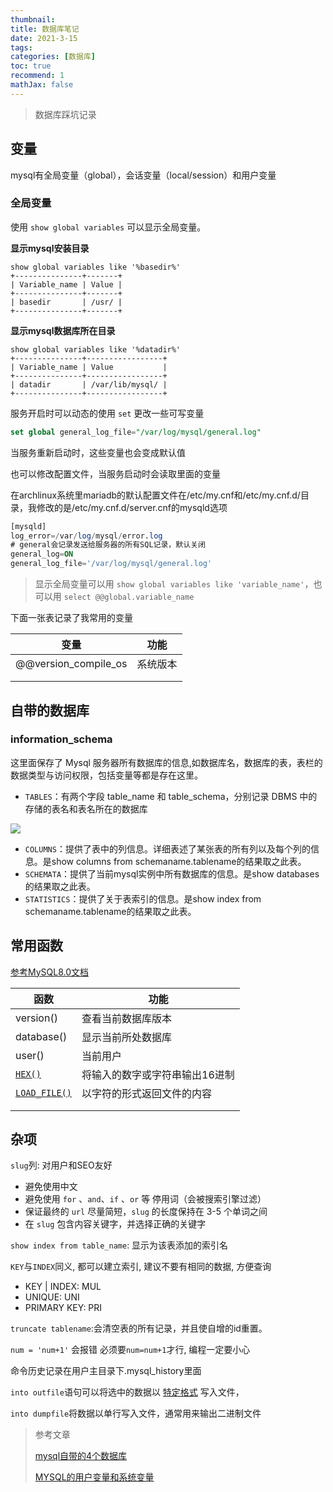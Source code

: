 ```yaml
---
thumbnail:
title: 数据库笔记
date: 2021-3-15
tags:
categories: [数据库]
toc: true
recommend: 1
mathJax: false
---
```


>  数据库踩坑记录

<!-- more -->

## 变量

mysql有全局变量（global），会话变量（local/session）和用户变量

### 全局变量

使用 `show global variables` 可以显示全局变量。

**显示mysql安装目录**

```mysql
show global variables like '%basedir%'
+---------------+-------+
| Variable_name | Value |
+---------------+-------+
| basedir       | /usr/ |
+---------------+-------+
```

**显示mysql数据库所在目录**

```mysql
show global variables like '%datadir%'
+---------------+-----------------+
| Variable_name | Value           |
+---------------+-----------------+
| datadir       | /var/lib/mysql/ |
+---------------+-----------------+
```

服务开启时可以动态的使用 `set` 更改一些可写变量

```sql
set global general_log_file="/var/log/mysql/general.log"
```

当服务重新启动时，这些变量也会变成默认值

也可以修改配置文件，当服务启动时会读取里面的变量

在archlinux系统里mariadb的默认配置文件在/etc/my.cnf和/etc/my.cnf.d/目录，我修改的是/etc/my.cnf.d/server.cnf的mysqld选项

```sql
[mysqld]
log_error=/var/log/mysql/error.log
# general会记录发送给服务器的所有SQL记录，默认关闭
general_log=ON
general_log_file='/var/log/mysql/general.log'
```

> 显示全局变量可以用 `show global variables like 'variable_name'`，也可以用 `select @@global.variable_name`

下面一张表记录了我常用的变量

| 变量                 | 功能     |
| -------------------- | -------- |
| @@version_compile_os | 系统版本 |
|                      |          |
|                      |          |

## 自带的数据库

### information_schema

这里面保存了 Mysql 服务器所有数据库的信息,如数据库名，数据库的表，表栏的数据类型与访问权限，包括变量等都是存在这里。

- `TABLES`：有两个字段 table_name 和 table_schema，分别记录 DBMS 中的存储的表名和表名所在的数据库

![](https://cdn.jsdelivr.net/gh/yangchaohe/yangchaohe.github.io@static//img/article/2021/information-schema-tables.png)

- `COLUMNS`：提供了表中的列信息。详细表述了某张表的所有列以及每个列的信息。是show columns from schemaname.tablename的结果取之此表。
- `SCHEMATA`：提供了当前mysql实例中所有数据库的信息。是show databases的结果取之此表。
- `STATISTICS`：提供了关于表索引的信息。是show index from schemaname.tablename的结果取之此表。

## 常用函数

[参考MySQL8.0文档](https://dev.mysql.com/doc/refman/8.0/en/sql-function-reference.html)

| 函数                                                         | 功能                           |
| ------------------------------------------------------------ | ------------------------------ |
| version()                                                    | 查看当前数据库版本             |
| database()                                                   | 显示当前所处数据库             |
| user()                                                       | 当前用户                       |
| [`HEX()`](https://dev.mysql.com/doc/refman/8.0/en/string-functions.html#function_hex) | 将输入的数字或字符串输出16进制 |
| [`LOAD_FILE()`](https://dev.mysql.com/doc/refman/8.0/en/string-functions.html#function_load-file) | 以字符的形式返回文件的内容     |
|                                                              |                                |
|                                                              |                                |

## 杂项

`slug`列: 对用户和SEO友好
- 避免使用中文
- 避免使用 `for` 、`and`、`if` 、`or` 等 停用词（会被搜索引擎过滤）
- 保证最终的 `url` 尽量简短，`slug` 的长度保持在 3-5 个单词之间
- 在 `slug` 包含内容关键字，并选择正确的关键字

`show index from table_name`: 显示为该表添加的索引名

`KEY`与`INDEX`同义, 都可以建立索引, 建议不要有相同的数据, 方便查询
- KEY | INDEX: MUL
- UNIQUE: UNI
- PRIMARY KEY: PRI

`truncate tablename`:会清空表的所有记录，并且使自增的id重置。

`num = 'num+1'` 会报错 必须要`num=num+1`才行, 编程一定要小心

命令历史记录在用户主目录下.mysql_history里面

`into outfile`语句可以将选中的数据以 [特定格式](https://dev.mysql.com/doc/refman/8.0/en/select-into.html) 写入文件，

`into dumpfile`将数据以单行写入文件，通常用来输出二进制文件

> 参考文章
>
> [mysql自带的4个数据库](https://blog.csdn.net/chen_jl168/article/details/79123820)
>
> [MYSQL的用户变量和系统变量](https://zhuanlan.zhihu.com/p/33666600)